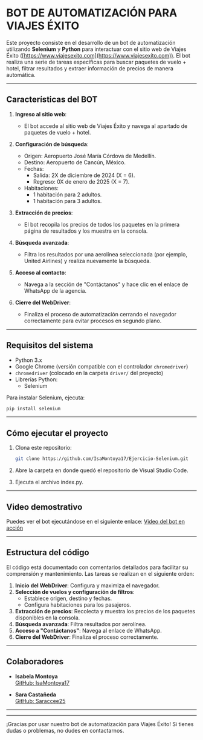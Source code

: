 # BOT DE AUTOMATIZACIÓN PARA VIAJES ÉXITO

Este proyecto consiste en el desarrollo de un bot de automatización utilizando **Selenium** y **Python** para interactuar con el sitio web de Viajes Éxito ([https://www.viajesexito.com](https://www.viajesexito.com)). El bot realiza una serie de tareas específicas para buscar paquetes de vuelo + hotel, filtrar resultados y extraer información de precios de manera automática.

---

## **Características del BOT**

1. **Ingreso al sitio web**:
   - El bot accede al sitio web de Viajes Éxito y navega al apartado de paquetes de vuelo + hotel.

2. **Configuración de búsqueda**:
   - Origen: Aeropuerto José María Córdova de Medellín.
   - Destino: Aeropuerto de Cancún, México.
   - Fechas:
     - Salida: 2X de diciembre de 2024 (X = 6).
     - Regreso: 0X de enero de 2025 (X = 7).
   - Habitaciones:
     - 1 habitación para 2 adultos.
     - 1 habitación para 3 adultos.

3. **Extracción de precios**:
   - El bot recopila los precios de todos los paquetes en la primera página de resultados y los muestra en la consola.

4. **Búsqueda avanzada**:
   - Filtra los resultados por una aerolínea seleccionada (por ejemplo, United Airlines) y realiza nuevamente la búsqueda.

5. **Acceso al contacto**:
   - Navega a la sección de "Contáctanos" y hace clic en el enlace de WhatsApp de la agencia.

6. **Cierre del WebDriver**:
   - Finaliza el proceso de automatización cerrando el navegador correctamente para evitar procesos en segundo plano.

---

## **Requisitos del sistema**

- Python 3.x
- Google Chrome (versión compatible con el controlador `chromedriver`)
- `chromedriver` (colocado en la carpeta `driver/` del proyecto)
- Librerías Python:
  - Selenium

Para instalar Selenium, ejecuta:
```bash
pip install selenium
```

---

## **Cómo ejecutar el proyecto**

1. Clona este repositorio:
   ```bash
   git clone https://github.com/IsaMontoya17/Ejercicio-Selenium.git
   ```

2. Abre la carpeta en donde quedó el repositorio de Visual Studio Code.
3. Ejecuta el archivo index.py.

---

## **Video demostrativo**

Puedes ver el bot ejecutándose en el siguiente enlace:
[Video del bot en acción](ENLACE_DEL_VIDEO)

---

## **Estructura del código**

El código está documentado con comentarios detallados para facilitar su comprensión y mantenimiento. Las tareas se realizan en el siguiente orden:

1. **Inicio del WebDriver**: Configura y maximiza el navegador.
2. **Selección de vuelos y configuración de filtros**:
   - Establece origen, destino y fechas.
   - Configura habitaciones para los pasajeros.
3. **Extracción de precios**: Recolecta y muestra los precios de los paquetes disponibles en la consola.
4. **Búsqueda avanzada**: Filtra resultados por aerolínea.
5. **Acceso a "Contáctanos"**: Navega al enlace de WhatsApp.
6. **Cierre del WebDriver**: Finaliza el proceso correctamente.

---

## **Colaboradores**

- **Isabela Montoya**  
  [GitHub: IsaMontoya17](https://github.com/IsaMontoya17)

- **Sara Castañeda**  
  [GitHub: Saraccee25](https://github.com/Saraccee25)

---


---

¡Gracias por usar nuestro bot de automatización para Viajes Éxito! Si tienes dudas o problemas, no dudes en contactarnos.


